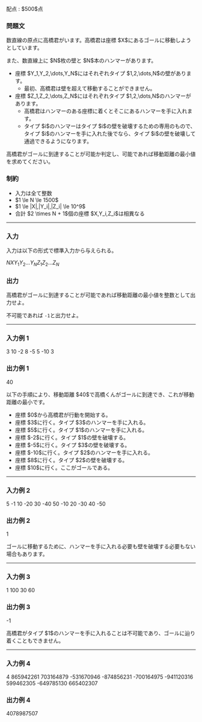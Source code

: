 
<div>

<span>

<span>

<p>
配点 : $500$点
</p>

<div>

<section>

### **問題文**

<p>
数直線の原点に高橋君がいます。高橋君は座標 $X$にあるゴールに移動しようとしています。
</p>

<p>
また、数直線上に $N$枚の壁と $N$本のハンマーがあります。
</p>

<ul>

<li>
座標 $Y_1,Y_2,\dots,Y_N$にはそれぞれタイプ $1,2,\dots,N$の壁があります。
<ul>

<li>
最初、高橋君は壁を超えて移動することができません。
</li>

</ul>

</li>

<li>
座標 $Z_1,Z_2,\dots,Z_N$にはそれぞれタイプ $1,2,\dots,N$のハンマーがあります。
<ul>

<li>
高橋君はハンマーのある座標に着くとそこにあるハンマーを手に入れます。
</li>

<li>
タイプ $i$のハンマーはタイプ $i$の壁を破壊するための専用のもので、タイプ $i$のハンマーを手に入れた後でなら、タイプ $i$の壁を破壊して通過できるようになります。
</li>

</ul>

</li>

</ul>

<p>
高橋君がゴールに到達することが可能か判定し、可能であれば移動距離の最小値を求めてください。
</p>

</section>

</div>

<div>

<section>

### **制約**

<ul>

<li>
入力は全て整数
</li>

<li>
$1 \le N \le 1500$
</li>

<li>
$1 \le |X|,|Y_i|,|Z_i| \le 10^9$
</li>

<li>
合計 $2 \times N + 1$個の座標 $X,Y_i,Z_i$は相異なる
</li>

</ul>

</section>

</div>

---

<div>

<div>

<section>

### **入力**

<p>
入力は以下の形式で標準入力から与えられる。
</p>

<div>

$N$$X$$Y_1$$Y_2$$\dots$$Y_N$$Z_1$$Z_2$$\dots$$Z_N$
</div>

</section>

</div>

<div>

<section>

### **出力**

<p>
高橋君がゴールに到達することが可能であれば移動距離の最小値を整数として出力せよ。

不可能であれば `-1`と出力せよ。
</p>

</section>

</div>

</div>

---

<div>

<section>

### **入力例 1**

<div>

3 10
-2 8 -5
5 -10 3

</div>

</section>

</div>

<div>

<section>

### **出力例 1**

<div>

40

</div>

<p>
以下の手順により、移動距離 $40$で高橋くんがゴールに到達でき、これが移動距離の最小です。
</p>

<ul>

<li>
座標 $0$から高橋君が行動を開始する。
</li>

<li>
座標 $3$に行く。タイプ $3$のハンマーを手に入れる。
</li>

<li>
座標 $5$に行く。タイプ $1$のハンマーを手に入れる。
</li>

<li>
座標 $-2$に行く。タイプ $1$の壁を破壊する。
</li>

<li>
座標 $-5$に行く。タイプ $3$の壁を破壊する。
</li>

<li>
座標 $-10$に行く。タイプ $2$のハンマーを手に入れる。
</li>

<li>
座標 $8$に行く。タイプ $2$の壁を破壊する。
</li>

<li>
座標 $10$に行く。ここがゴールである。
</li>

</ul>

</section>

</div>

---

<div>

<section>

### **入力例 2**

<div>

5 -1
10 -20 30 -40 50
-10 20 -30 40 -50

</div>

</section>

</div>

<div>

<section>

### **出力例 2**

<div>

1

</div>

<p>
ゴールに移動するために、ハンマーを手に入れる必要も壁を破壊する必要もない場合もあります。
</p>

</section>

</div>

---

<div>

<section>

### **入力例 3**

<div>

1 100
30
60

</div>

</section>

</div>

<div>

<section>

### **出力例 3**

<div>

-1

</div>

<p>
高橋君がタイプ $1$のハンマーを手に入れることは不可能であり、ゴールに辿り着くこともできません。
</p>

</section>

</div>

---

<div>

<section>

### **入力例 4**

<div>

4 865942261
703164879 -531670946 -874856231 -700164975
-941120316 599462305 -649785130 665402307

</div>

</section>

</div>

<div>

<section>

### **出力例 4**

<div>

4078987507

</div>

</section>

</div>

</span>

</span>

</div>
